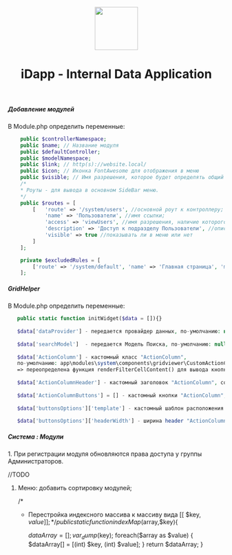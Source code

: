 <p align="center">
    <a href="https://github.com/glowfisch8lan" target="_blank">
        <img src="https://avatars3.githubusercontent.com/u/76803288" height="100px">
    </a>
    <h1 align="center">iDapp - Internal Data Application</h1>
    <br>
</p>

<h5>Добавление модулей</h5>
В Module.php определить переменные:

```php
    public $controllerNamespace;
    public $name; // Название модуля
    public $defaultController; 
    public $modelNamespace;
    public $link; // http(s)://website.local/
    public $icon; // Иконка FontAwesome для отображения в меню
    public $visible; // Имя разрешения, которое будет определять общий доступ к модулю
    /*
    * Роуты - для вывода в основном SideBar меню.
    */
    public $routes = [
        [   'route' => '/system/users', //основной роут к контроллеру;
            'name' => 'Пользователи', //имя ссылки;
            'access' => 'viewUsers', //имя разрешения, наличие которого требуется для отображения пункта меню
            'description' => 'Доступ к подразделу Пользователи', //описание разрешения
            'visible' => true //показывать ли в меню или нет
        ]
    ];

    private $excludedRules = [
        ['route' => '/system/default', 'name' => 'Главная страница', 'module' => 'system'] //роут, который не учитывать, при построении меню;
    ];
```

<h5>GridHelper</h5>
В Module.php определить переменные:

```php
   public static function initWidget($data = []){}
   
   $data['dataProvider'] - передается провайдер данных, по-умолчанию: null;
   
   $data['searchModel']  - передается Модель Поиска, по-умолчанию: null;
   
   $data['ActionColumn'] - кастомный класс "ActionColumn", 
   по-умолчанию: app\modules\system\components\gridviewer\CustomActionColumns;
   => переопределена функция renderFilterCellContent() для вывода кнопки добавить в строку Фильтрации, для лучшего UI;
   
   $data['ActionColumnHeader'] - кастомный заголовок "ActionColumn", соответствует полю "header", чтобы выключить заголовок, задайте невидимый символ &nbsp;
   
   $data['ActionColumnButtons'] = [] - кастомный кнопки "ActionColumn", соответствует полю "buttons";
   
   $data['buttonsOptions']['template'] - кастомный шаблон расположения кнопок "ActionColumn", соответствует полю "template";
   
   $data['buttonsOptions']['headerWidth'] - ширина header "ActionColumn", по-умолчанию: 150; 
```

<h5>Система : Модули</h5>
1. При регистрации модуля обновляются права доступа у группы Администраторов.

//TODO
1. Меню: добавить сортировку модулей;
 




    /*
     * Перестройка индексного массива к  массиву вида [[ $key, $value ]];
     */
    public static function indexMap($array,$key){

        $dataArray = [];var_dump($key);
        foreach($array as $value) {
            $dataArray[] = [(int) $key, (int) $value];
        }
        return $dataArray;
    }
